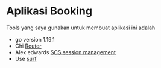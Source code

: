 # Aplikasi Booking

Tools yang saya gunakan untuk membuat aplikasi ini adalah

- go version 1.19.1
- Chi [Router](https://github.com/go-chi/chi)
- Alex edwards [SCS session management](https://github.com/alexedwards/scs)
- Use [surf](https://github.com/justinas/nosurf)
